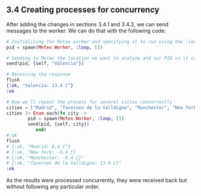 ## 3.4 Creating processes for concurrency

After adding the changes in sections 3.4.1 and 3.4.2, we can send messages to the worker. We can do that with the following code:

```elixir
# Initializing the Metex worker and specifying it to run using the :loop method without arguments
pid = spawn(Metex.Worker, :loop, [])

# Sending to Metex the location we want to analyze and our PID so it can answer us
send(pid, {self, "Valencia"})

# Receiving the response
flush
{:ok, "Valencia: 13.4 C"}
:ok

# Now we'll repeat the process for several cities concurrently
cities = ["Madrid", "Tavernes de la Valldigna", "Manchester", "New York"]
cities |> Enum.each(fn city ->
		pid = spawn(Metex.Worker, :loop, [])
		send(pid, {self, city})
	       end)
#:ok
flush
# {:ok, "Madrid: 6.4 C"}
# {:ok, "New York: -5.4 C}
# {:ok, "Manchester: -8.4 C}"
# {:ok, "Tavernes de la Valldigna: 13.9 C}"
:ok
```

As the results were processed concurrently, they were received back but without following any particular order.
